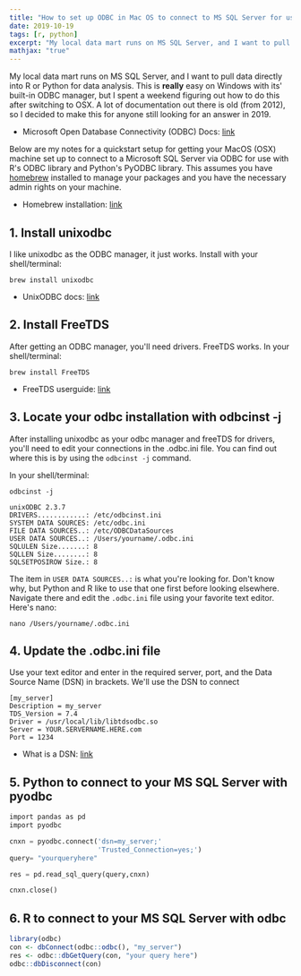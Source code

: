 ```yaml
---
title: "How to set up ODBC in Mac OS to connect to MS SQL Server for use with Python and R"
date: 2019-10-19
tags: [r, python]
excerpt: "My local data mart runs on MS SQL Server, and I want to pull data directly into R or Python for data analysis. This is **really** easy on Windows with its' built-in ODBC manager, but I spent a weekend figuring out how to do this after switching to OSX. A lot of documentation out there is old (from 2012), so I decided to make this for anyone still looking for an answer in 2019."
mathjax: "true"
---
```


My local data mart runs on MS SQL Server, and I want to pull data directly into R or Python for data analysis. This is **really** easy on Windows with its' built-in ODBC manager, but I spent a weekend figuring out how to do this after switching to OSX. A lot of documentation out there is old (from 2012), so I decided to make this for anyone still looking for an answer in 2019.

* Microsoft Open Database Connectivity (ODBC) Docs: [link](https://docs.microsoft.com/en-us/sql/odbc/reference/what-is-odbc?view=sql-server-ver15)

Below are my notes for a quickstart setup for getting your MacOS (OSX) machine set up to connect to a Microsoft SQL Server via ODBC for use with R's ODBC library and Python's PyODBC library. This assumes you have [homebrew](https://brew.sh) installed to manage your packages and you have the necessary admin rights on your machine.

* Homebrew installation: [link](https://docs.brew.sh/Installation)

## 1. Install unixodbc
I like unixodbc as the ODBC manager, it just works. Install with your shell/terminal:
```console
brew install unixodbc
```
* UnixODBC docs: [link](https://docs.brew.sh/Installation)

## 2. Install FreeTDS
After getting an ODBC manager, you'll need drivers. FreeTDS works.
In your shell/terminal:
```console
brew install FreeTDS
```
* FreeTDS userguide: [link](https://www.freetds.org/userguide/)

## 3. Locate your odbc installation with odbcinst -j
After installing unixodbc as your odbc manager and freeTDS for drivers, you'll need to edit your connections in the .odbc.ini file. You can find out where this is by using the ```odbcinst -j``` command. 

In your shell/terminal:
```console
odbcinst -j

unixODBC 2.3.7
DRIVERS............: /etc/odbcinst.ini
SYSTEM DATA SOURCES: /etc/odbc.ini
FILE DATA SOURCES..: /etc/ODBCDataSources
USER DATA SOURCES..: /Users/yourname/.odbc.ini
SQLULEN Size.......: 8
SQLLEN Size........: 8
SQLSETPOSIROW Size.: 8
```
The item in ```USER DATA SOURCES..:``` is what you're looking for. Don't know why, but Python and R like to use that one first before looking elsewhere. Navigate there and edit the ```.odbc.ini``` file using your favorite text editor. Here's nano:

```console
nano /Users/yourname/.odbc.ini
```

## 4. Update the .odbc.ini file
Use your text editor and enter in the required server, port, and the Data Source Name (DSN) in brackets. We'll use the DSN to connect 

```
[my_server]
Description = my_server
TDS_Version = 7.4
Driver = /usr/local/lib/libtdsodbc.so
Server = YOUR.SERVERNAME.HERE.com
Port = 1234
```

* What is a DSN: [link](https://support.microsoft.com/en-us/help/966849/what-is-a-dsn-data-source-name)

## 5. Python to connect to your MS SQL Server with pyodbc

```python
import pandas as pd
import pyodbc

cnxn = pyodbc.connect('dsn=my_server;'
                      'Trusted_Connection=yes;')
query= "yourqueryhere"

res = pd.read_sql_query(query,cnxn)

cnxn.close()
```

## 6. R to connect to your MS SQL Server with odbc

```r
library(odbc)
con <- dbConnect(odbc::odbc(), "my_server")
res <- odbc::dbGetQuery(con, "your query here")
odbc::dbDisconnect(con)
```
